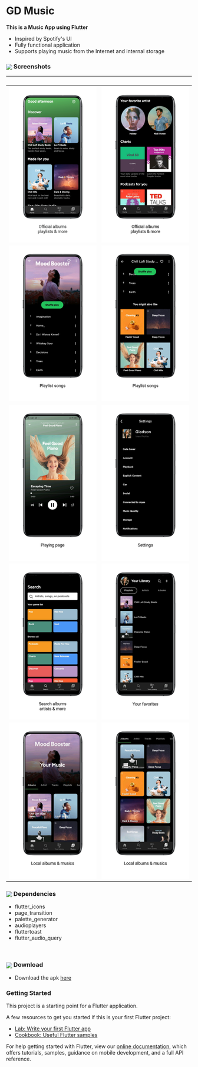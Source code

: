 # GD Music

**This is a Music App using Flutter**

- Inspired by Spotify's UI
- Fully functional application
- Supports playing music from the Internet and internal storage

<summary><h3><img src="https://emojis.slackmojis.com/emojis/images/1616194339/22385/camera_photo.gif?1616194339" align="center"
                width="28" /> Screenshots</h2> </summary>


&nbsp;                    |  &nbsp;
:-------------------------|:-------------------------
![](Screenshots/pic_1.png)  |  ![](Screenshots/pic_2.png)
![](Screenshots/pic_4.png)  |  ![](Screenshots/pic_5.png)
![](Screenshots/pic_6.png)  |  ![](Screenshots/pic_3.png)
![](Screenshots/pic_7.png)  |  ![](Screenshots/pic_8.png)
![](Screenshots/pic_9.png)  |  ![](Screenshots/pic_10.png)

<summary><h3><img src="https://emojis.slackmojis.com/emojis/images/1619915807/34981/ninja-star.gif?1619915807" align="center"
                width="28" />  Dependencies</h2> </summary>

  - flutter_icons
  - page_transition
  - palette_generator
  - audioplayers
  - fluttertoast
  - flutter_audio_query
<br>

<summary><h3><img src="https://emojis.slackmojis.com/emojis/images/1615403124/19001/githubloading.gif?1615403124" align="center"
                width="28" />   Download</h2> </summary>
                
- Download the apk [here](https://github.com/Gladson-Lalu/Clone-Spotify-Flutter/raw/main/APK/app-release.apk)


 ### Getting Started

This project is a starting point for a Flutter application.

A few resources to get you started if this is your first Flutter project:

- [Lab: Write your first Flutter app](https://flutter.dev/docs/get-started/codelab)
- [Cookbook: Useful Flutter samples](https://flutter.dev/docs/cookbook)

For help getting started with Flutter, view our
[online documentation](https://flutter.dev/docs), which offers tutorials,
samples, guidance on mobile development, and a full API reference.
